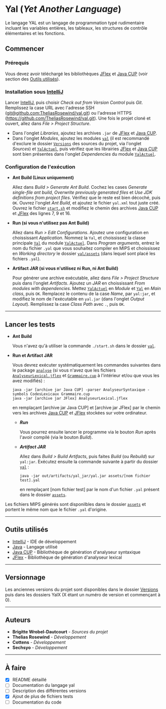 # Yal (*Yet Another Language*) #
Le langage YAL est un langage de programmation typé rudimentaire incluant les variables entières, les tableaux, les structures
de contrôle élémentaires et les fonctions.

## Commencer ##
### Prérequis ###
Vous devez avoir téléchargé les bibliothèques [JFlex](http://www.jflex.de/) et [Java CUP](http://www2.cs.tum.edu/projects/cup/) (voir section des [Outils utilisés](#outils-utilisés)).

### Installation sous [IntelliJ](https://www.jetbrains.com/idea/) ###

Lancer [IntelliJ](https://www.jetbrains.com/idea/), puis choisir *Check out from Version Control* puis *Git*. Remplissez la case URL avec l'adresse SSH ([git@github.com:TheliasRosewind/yal.git]()) ou l'adresse HTTPS (https://github.com/TheliasRosewind/yal.git).
Une fois le projet cloné et ouvert, allez dans *File > Project Structure*.
- Dans l'onglet *Libraries*, ajoutez les archives `.jar` de [JFlex](http://www.jflex.de/) et [Java CUP](http://www2.cs.tum.edu/projects/cup/).
- Dans l'onglet *Modules*, ajoutez les modules [`yal`](/) (il est recommandé d'exclure le dossier [`Versions`](Versions/) des sources du projet, via l'onglet *Sources*) et [`YalActuel`](YalActuel/), puis vérifiez que les librairies [JFlex](http://www.jflex.de/) et [Java CUP](http://www2.cs.tum.edu/projects/cup/) sont bien présentes dans l'onglet *Dependencies* du module [`YalActuel`](YalActuel/).

### Configuration de l'exécution ###
- **Ant Build (Linux uniquement)**

    Allez dans *Build > Generate Ant Build*. Cochez les cases *Generate single-file ant build*, *Overwrite previously generated files* et *Use JDK definitions from project files*. Vérifiez que le reste est bien décoché, puis `OK`. Ouvrez l'onglet *Ant Build*, et ajoutez  le fichier `yal.xml` tout juste créé.
    Ouvrez le fichier [`start.sh`](start.sh) et modifiez le chemin des archives [Java CUP](http://www2.cs.tum.edu/projects/cup/) et [JFlex](http://www.jflex.de/) des lignes 7, 9 et 16.
- **Run (si vous n'utilisez pas Ant Build)**

    Allez dans *Run > Edit Configurations*. Ajoutez une configuration en choississant *Application*. Nommez la `Yal`, et choississez la classe principale [`Yal`](YalActuel/src/Yal.java) du module [`YalActuel`](YalActuel/). Dans *Program arguments*, entrez le nom du fichier `.yal` que vous souhaitez compiler en MIPS et choississez en *Working directory* le dossier [`yal/assets`](assets/) (dans lequel sont placé les fichiers `.yal`).
- **Artifact JAR (si vous n'utilisez ni Run, ni Ant Build)**

    Pour générer une archive exécutable, allez dans *File > Project Structure* puis dans l'onglet *Artifacts*. Ajoutez un *JAR* en choississant *From modules with dependencies*. Mettez [`YalActuel`](YalActuel/) en *Module* et [`Yal`](YalActuel/src/Yal.java) en *Main class*, puis `OK`. Remplacez le contenu de la case *Name*, par `yal:jar`, et modifiez le nom de l'exécutable en `yal.jar` (dans l'onglet *Output Layout*). Remplissez la case *Class Path* avec `.`, puis `OK`.
***
## Lancer les tests ##
- **Ant Build**
    
    Vous n'avez qu'à utiliser la commande `./start.sh` dans le dossier [`yal`](/).
- **Run et Artifact JAR**

    Vous devrez exécuter systématiquement les commandes suivantes dans le package [`analyse`](YalActuel/src/analyse/) (si vous n'avez que les fichiers [`AnalyseurLexical.jflex`](YalActuel/src/analyse/AnalyseurLexical.jflex) et [`Grammaire.cup`](YalActuel/src/analyse/Grammaire.cup) à l'intérieur et/ou que vous les avez modifiés) :
    ```
    java -jar [archive jar Java CUP] -parser AnalyseurSyntaxique -symbols CodesLexicaux Grammaire.cup
    java -jar [archive jar JFlex] AnalyseurLexical.jflex
    ```
    en remplaçant [archive jar Java CUP] et [archive jar JFlex] par le chemin vers les archives [Java CUP](http://www2.cs.tum.edu/projects/cup/) et [JFlex](http://www.jflex.de/) stockées sur votre ordinateur.
    - **_Run_**
    
        Vous pourrez ensuite lancer le programme via le bouton *Run* après l'avoir compilé (via le bouton *Build*).
    - **_Artifact JAR_**
    
        Allez dans *Build > Build Artifacts*, puis faites *Build* (ou *Rebuild*) sur `yal:jar`.
        Exécutez ensuite la commande suivante à partir du dossier [`yal`](/) :
        ```
        java -jar out/artifacts/yal_jar/yal.jar assets/[nom fichier test].yal
        ```
        en remplaçant [nom fichier test] par le nom d'un fichier `.yal` présent dans le dossier [`assets`](assets/).

Les fichiers MIPS générés sont disponilbles dans le dossier [`assets`](assets/) et portent le même nom que le fichier `.yal` d'origine.
***
## Outils utilisés ##
* [IntelliJ](https://www.jetbrains.com/idea/) - IDE de développement
* [Java](https://docs.oracle.com/javase/7/docs/api/) - Langage utilisé
* [Java CUP](http://www2.cs.tum.edu/projects/cup/) - Bibliothèque de génération d'analyseur syntaxique
* [JFlex](http://www.jflex.de/) - Bibliothèque de génération d'analyseur lexical
***
## Versionnage ##
Les anciennes versions du projet sont disponibles dans le dossier [Versions](Versions/) puis dans les dossiers YalX (X étant un numéro de version et commençant à 0).
***
## Auteurs ##
* **Brigitte Wrobel-Dautcourt** - *Sources du projet*
* **Thelias Rosewind** - *Développement*
* **Cottens** - *Développement*
* **Sechsyo** - *Développement*
***
## À faire ##
- [x] README détaillé
- [ ] Documentation du langage yal
- [ ] Description des différentes versions
- [x] Ajout de plus de fichiers tests
- [ ] Documentation du code
